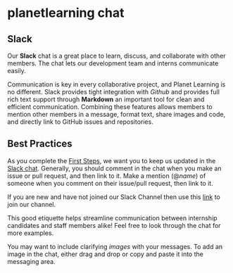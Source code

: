 #  planetlearning chat

## Slack

Our **Slack** chat is a great place to learn, discuss, and collaborate with other members. The chat lets our development team and interns communicate easily.

Communication is key in every collaborative project, and Planet Learning is no different. Slack provides tight integration with *Github* and provides full rich text support through **Markdown** an important tool for clean and efficient communication. Combining these features allows members to mention other members in a message, format text, share images and code, and directly link to GitHub issues and repositories.

## Best Practices

As you complete the [First Steps](vi/firststeps.md), we want you to keep us updated in the [Slack chat](http://slack.ole.org). Generally, you should comment in the chat when you make an issue or pull request, and then link to it. Make a mention (@*name*) of someone when you comment on their issue/pull request, then link to it.

If you are new and have not joined our Slack Channel then use this [link](http://http://join.slack.ole.org) to join our channel.

This good etiquette helps streamline communication between internship candidates and staff members alike! Feel free to look through the chat for more examples.

You may want to include clarifying *images* with your messages. To add an image in the chat, either drag and drop or copy and paste it into the messaging area.
